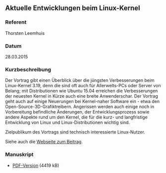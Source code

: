 ## Aktuelle Entwicklungen beim Linux-Kernel


### Referent
Thorsten Leemhuis

### Datum
28.03.2015

### Kurzbeschreibung
Der Vortrag gibt einen Überblick über die jüngsten Verbesserungen beim
Linux-Kernel 3.19, denn die sind oft auch für Allerwelts-PCs oder Server von
Belang; mit Distributionen wie Ubuntu 15.04 erreichen die Verbesserungen der
neuesten Kernel in Kürze auch eine breite Anwenderschar. Der Vortrag geht auch
auf einige Neuerungen bei Kernel-naher Software ein - etwa den
Open-Source-3D-Grafiktreibern. Angerissen werden auch einige noch in
Vorbereitung befindliche Änderungen, der Entwicklungsprozess sowie andere
Aspekte rund um den Kernel, die für die kurz- und langfristige Entwicklung von
Linux und Linux-Distributionen wichtig sind.

Zielpublikum des Vortrags sind technisch interessierte Linux-Nutzer.

Siehe auch die [Webseite zum Beitrag](https://www.heise.de/open/artikel/Die-Neuerungen-von-Linux-3-19-2541595.html).

### Manuskript

* [PDF-Version](/download/Vortraege/Linux_Kernel_LIT_2015.pdf) (4419 kB)
